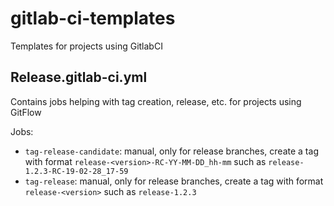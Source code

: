 # gitlab-ci-templates

Templates for projects using GitlabCI

## Release.gitlab-ci.yml

Contains jobs helping with tag creation, release, etc. for projects using GitFlow

Jobs:

- `tag-release-candidate`: manual, only for release branches, create a tag with format `release-<version>-RC-YY-MM-DD_hh-mm`
such as `release-1.2.3-RC-19-02-28_17-59`
- `tag-release`: manual, only for release branches, create a tag with format `release-<version>` such as `release-1.2.3`